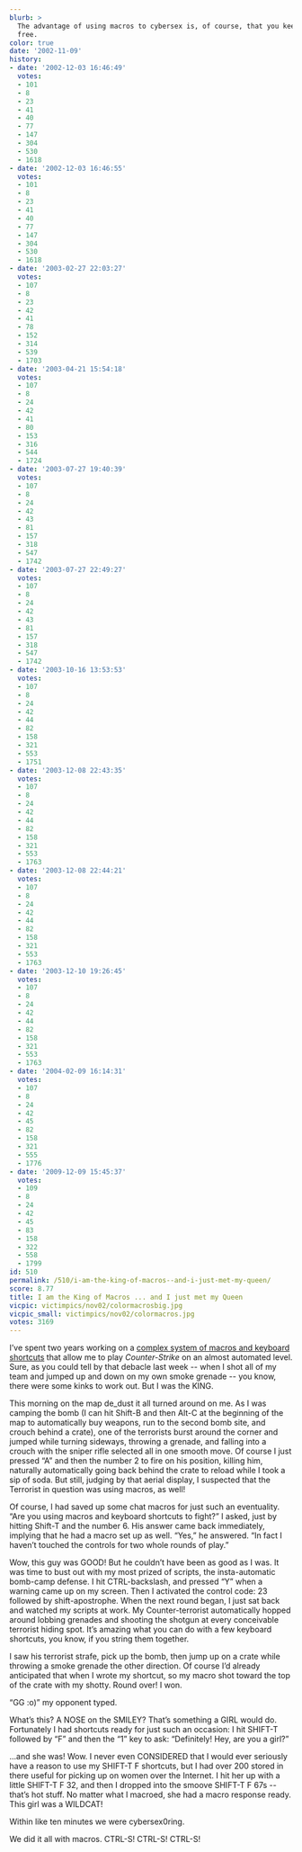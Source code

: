 ```yaml
---
blurb: >
  The advantage of using macros to cybersex is, of course, that you keep both hands
  free.
color: true
date: '2002-11-09'
history:
- date: '2002-12-03 16:46:49'
  votes:
  - 101
  - 8
  - 23
  - 41
  - 40
  - 77
  - 147
  - 304
  - 530
  - 1618
- date: '2002-12-03 16:46:55'
  votes:
  - 101
  - 8
  - 23
  - 41
  - 40
  - 77
  - 147
  - 304
  - 530
  - 1618
- date: '2003-02-27 22:03:27'
  votes:
  - 107
  - 8
  - 23
  - 42
  - 41
  - 78
  - 152
  - 314
  - 539
  - 1703
- date: '2003-04-21 15:54:18'
  votes:
  - 107
  - 8
  - 24
  - 42
  - 41
  - 80
  - 153
  - 316
  - 544
  - 1724
- date: '2003-07-27 19:40:39'
  votes:
  - 107
  - 8
  - 24
  - 42
  - 43
  - 81
  - 157
  - 318
  - 547
  - 1742
- date: '2003-07-27 22:49:27'
  votes:
  - 107
  - 8
  - 24
  - 42
  - 43
  - 81
  - 157
  - 318
  - 547
  - 1742
- date: '2003-10-16 13:53:53'
  votes:
  - 107
  - 8
  - 24
  - 42
  - 44
  - 82
  - 158
  - 321
  - 553
  - 1751
- date: '2003-12-08 22:43:35'
  votes:
  - 107
  - 8
  - 24
  - 42
  - 44
  - 82
  - 158
  - 321
  - 553
  - 1763
- date: '2003-12-08 22:44:21'
  votes:
  - 107
  - 8
  - 24
  - 42
  - 44
  - 82
  - 158
  - 321
  - 553
  - 1763
- date: '2003-12-10 19:26:45'
  votes:
  - 107
  - 8
  - 24
  - 42
  - 44
  - 82
  - 158
  - 321
  - 553
  - 1763
- date: '2004-02-09 16:14:31'
  votes:
  - 107
  - 8
  - 24
  - 42
  - 45
  - 82
  - 158
  - 321
  - 555
  - 1776
- date: '2009-12-09 15:45:37'
  votes:
  - 109
  - 8
  - 24
  - 42
  - 45
  - 83
  - 158
  - 322
  - 558
  - 1799
id: 510
permalink: /510/i-am-the-king-of-macros--and-i-just-met-my-queen/
score: 8.77
title: I am the King of Macros ... and I just met my Queen
vicpic: victimpics/nov02/colormacrosbig.jpg
vicpic_small: victimpics/nov02/colormacros.jpg
votes: 3169
---
```


I’ve spent two years working on a [complex system of macros and keyboard
shortcuts](%ARTICLE[501]%) that allow me to play *Counter-Strike* on
an almost automated level. Sure, as you could tell by that debacle last
week -- when I shot all of my team and jumped up and down on my own
smoke grenade -- you know, there were some kinks to work out. But I was
the KING.

This morning on the map de\_dust it all turned around on me. As I was
camping the bomb (I can hit Shift-B and then Alt-C at the beginning of
the map to automatically buy weapons, run to the second bomb site, and
crouch behind a crate), one of the terrorists burst around the corner
and jumped while turning sideways, throwing a grenade, and falling into
a crouch with the sniper rifle selected all in one smooth move. Of
course I just pressed “A” and then the number 2 to fire on his position,
killing him, naturally automatically going back behind the crate to
reload while I took a sip of soda. But still, judging by that aerial
display, I suspected that the Terrorist in question was using macros, as
well!

Of course, I had saved up some chat macros for just such an eventuality.
“Are you using macros and keyboard shortcuts to fight?” I asked, just by
hitting Shift-T and the number 6. His answer came back immediately,
implying that he had a macro set up as well. “Yes,” he answered. “In
fact I haven’t touched the controls for two whole rounds of play.”

Wow, this guy was GOOD! But he couldn’t have been as good as I was. It
was time to bust out with my most prized of scripts, the insta-automatic
bomb-camp defense. I hit CTRL-backslash, and pressed “Y” when a warning
came up on my screen. Then I activated the control code: 23 followed by
shift-apostrophe. When the next round began, I just sat back and watched
my scripts at work. My Counter-terrorist automatically hopped around
lobbing grenades and shooting the shotgun at every conceivable terrorist
hiding spot. It’s amazing what you can do with a few keyboard shortcuts,
you know, if you string them together.

I saw his terrorist strafe, pick up the bomb, then jump up on a crate
while throwing a smoke grenade the other direction. Of course I’d
already anticipated that when I wrote my shortcut, so my macro shot
toward the top of the crate with my shotty. Round over! I won.

“GG :o)” my opponent typed.

What’s this? A NOSE on the SMILEY? That’s something a GIRL would do.
Fortunately I had shortcuts ready for just such an occasion: I hit
SHIFT-T followed by “F” and then the “1” key to ask: “Definitely! Hey,
are you a girl?”

...and she was! Wow. I never even CONSIDERED that I would ever seriously
have a reason to use my SHIFT-T F shortcuts, but I had over 200 stored
in there useful for picking up on women over the Internet. I hit her up
with a little SHIFT-T F 32, and then I dropped into the smoove SHIFT-T F
67s -- that’s hot stuff. No matter what I macroed, she had a macro
response ready. This girl was a WILDCAT!

Within like ten minutes we were cybersex0ring.

We did it all with macros. CTRL-S! CTRL-S! CTRL-S!
